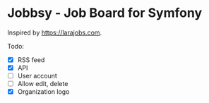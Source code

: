 Jobbsy - Job Board for Symfony
==============================

Inspired by https://larajobs.com.

Todo:

- [x] RSS feed
- [x] API
- [ ] User account
- [ ] Allow edit, delete
- [x] Organization logo
